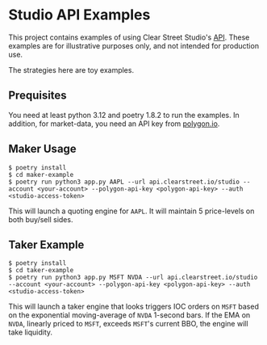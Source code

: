 # Studio API Examples

This project contains examples of using Clear Street Studio's [API](https://docs.clearstreet.io/studio). These examples are for illustrative purposes only, and not intended for production use.

The strategies here are toy examples.

## Prequisites 

You need at least python 3.12 and poetry 1.8.2 to run the examples. In addition, for market-data, you need an API key from [polygon.io](https://polygon.io).

## Maker Usage

```
$ poetry install
$ cd maker-example
$ poetry run python3 app.py AAPL --url api.clearstreet.io/studio --account <your-account> --polygon-api-key <polygon-api-key> --auth <studio-access-token>
```

This will launch a quoting engine for `AAPL`. It will maintain 5 price-levels on both buy/sell sides.

## Taker Example

```
$ poetry install
$ cd taker-example
$ poetry run python3 app.py MSFT NVDA --url api.clearstreet.io/studio --account <your-account> --polygon-api-key <polygon-api-key> --auth <studio-access-token>
```

This will launch a taker engine that looks triggers IOC orders on `MSFT` based on the exponential moving-average of `NVDA` 1-second bars. If the EMA on `NVDA`, linearly priced to `MSFT`, exceeds `MSFT`'s current BBO, the engine will take liquidity.
